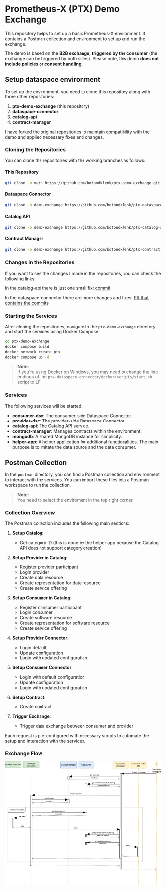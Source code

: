 # Prometheus-X (PTX) Demo Exchange

This repository helps to set up a basic Prometheus-X environment. It contains a Postman collection and environment to set up and run the exchange.

The demo is based on the **B2B exchange, triggered by the consumer** (the exchange can be triggered by both sides). Please note, this demo **does not include policies or consent handling**.

## Setup dataspace environment

To set up the environment, you need to clone this repository along with three other repositories:

1. **ptx-demo-exchange** (this repository)
2. **dataspace-connector**
3. **catalog-api**
4. **contract-manager**

I have forked the original repositories to maintain compatibility with the demo and applied necessary fixes and changes.

### Cloning the Repositories

You can clone the repositories with the working branches as follows:

#### This Repository
```bash
git clone -b main https://github.com/botondklenk/ptx-demo-exchange.git
```

#### Dataspace Connector
```bash
git clone -b demo-exchange https://github.com/botondklenk/ptx-dataspace-connector.git
```

#### Catalog API
```bash
git clone -b demo-exchange https://github.com/botondklenk/ptx-catalog-api.git
```

#### Contract Manager
```bash
git clone -b demo-exchange https://github.com/botondklenk/ptx-contract-manager.git
```

### Changes in the Repositories

If you want to see the changes I made in the repositories, you can check the following links:

In the catalog-api there is just one small fix:
[commit](https://github.com/botondklenk/ptx-catalog-api/commit/1a2262e15c1d3e76c79a26d27e57a55aa79076a3)

In the dataspace-connector there are more changes and fixes:
[PR that contains the commits](https://github.com/botondklenk/ptx-dataspace-connector/pull/2/commits)

### Starting the Services

After cloning the repositories, navigate to the `ptx-demo-exchange` directory and start the services using Docker Compose:

```bash
cd ptx-demo-exchange
docker compose build
docker network create ptx
docker compose up -d
```

> **Note**:  
> If you're using Docker on Windows, you may need to change the line endings of the `ptx-dataspace-connector/docker/scripts/start.sh` script to LF.

### Services

The following services will be started:

- **consumer-dsc**: The consumer-side Dataspace Connector.
- **provider-dsc**: The provider-side Dataspace Connector.
- **catalog-api**: The Catalog API service.
- **contract-manager**: Manages contracts within the environment.
- **mongodb**: A shared MongoDB instance for simplicity.
- **helper-app**: A helper application for additional functionalities. The main purpose is to imitate the data source and the data consumer.

## Postman Collection

In the `postman` directory, you can find a Postman collection and environment to interact with the services. You can import these files into a Postman workspace to run the collection.

> **Note**:  
> You need to select the enviroment in the top right corner.

### Collection Overview

The Postman collection includes the following main sections:

1. **Setup Catalog**: 
    - Get category ID (this is done by the helper app because the Catalog API does not support category creation)

2. **Setup Provider in Catalog**: 
    - Register provider participant
    - Login provider
    - Create data resource
    - Create representation for data resource
    - Create service offering

3. **Setup Consumer in Catalog**: 
    - Register consumer participant
    - Login consumer
    - Create software resource
    - Create representation for software resource
    - Create service offering

4. **Setup Provider Connector**: 
    - Login default
    - Update configuration
    - Login with updated configuration

5. **Setup Consumer Connector**: 
    - Login with default configuration
    - Update configuration
    - Login with updated configuration

6. **Setup Contract**: 
    - Create contract

7. **Trigger Exchange**: 
    - Trigger data exchange between consumer and provider

Each request is pre-configured with necessary scripts to automate the setup and interaction with the services.

### Exchange Flow

![Exchange Flow](./figures/exchange-simple.png)




